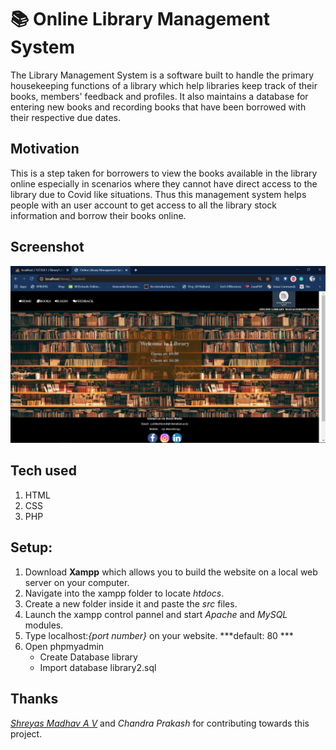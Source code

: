# :books: Online Library Management System
The Library Management System is a software built to handle the primary housekeeping functions of a library which help libraries keep track of their books, members' feedback and profiles. It also maintains a database for entering new books and recording books that have been borrowed with their respective due dates.

## Motivation
This is a step taken for borrowers to view the books available in the library online especially in scenarios where they cannot have direct access to the library due to Covid like situations. Thus this management system helps people  with an user account to get access to all the library stock information and borrow their books online.

## Screenshot
![](src/images/portal.png)
## Tech used
1. HTML
2. CSS
3. PHP
## Setup:
1) Download **Xampp** which allows you to build the website on a local web server on your computer.
2) Navigate into the xampp folder to locate *htdocs*.
3) Create a new folder inside it and paste the *src* files.
4) Launch the xampp control pannel and start *Apache* and *MySQL* modules.
5) Type localhost:*{port number}* on your website. ***default: 80 ***
6) Open phpmyadmin 
    * Create Database library
    * Import database library2.sql 

## Thanks
*[Shreyas Madhav A V](https://github.com/Shreyas-Madhav)* and *Chandra Prakash* for contributing towards this project.
